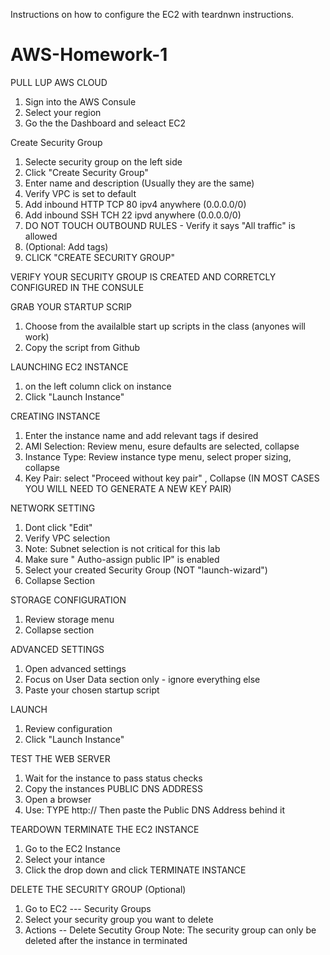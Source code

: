 Instructions on how to configure the EC2 with teardnwn instructions.

# AWS-Homework-1

PULL LUP AWS CLOUD
1. Sign into the AWS Consule
2. Select your region
3. Go the the Dashboard and seleact EC2

Create Security Group
1. Selecte security group on the left side
2. Click "Create Security Group"
3. Enter name and description (Usually they are the same)
4. Verify VPC is set to default
5. Add inbound HTTP TCP 80 ipv4 anywhere (0.0.0.0/0)
6. Add inbound SSH TCH 22 ipvd anywhere  (0.0.0.0/0)
7. DO NOT TOUCH OUTBOUND RULES - Verify it says "All traffic" is allowed
8. (Optional: Add tags)
9. CLICK  "CREATE SECURITY GROUP"

VERIFY YOUR SECURITY GROUP IS CREATED AND CORRETCLY CONFIGURED IN THE CONSULE

GRAB YOUR STARTUP SCRIP
1. Choose from the availalble start up scripts in the class (anyones will work)
2. Copy the script from Github

LAUNCHING EC2 INSTANCE
1. on the left column click on instance
2. Click "Launch Instance"

CREATING INSTANCE
1. Enter the instance name and add relevant tags if desired
2. AMI Selection: Review menu, esure defaults are selected, collapse
3. Instance Type: Review instance type menu, select proper sizing, collapse
4. Key Pair: select "Proceed without key pair" , Collapse  (IN MOST CASES YOU WILL NEED TO GENERATE A NEW KEY PAIR)

NETWORK SETTING
1. Dont click "Edit"
2. Verify VPC selection
3. Note: Subnet selection is not critical for this lab
4. Make sure " Autho-assign public IP" is enabled
5. Select your created Security Group (NOT "launch-wizard")
6. Collapse Section

STORAGE CONFIGURATION
1. Review storage menu
2. Collapse section

ADVANCED SETTINGS
1. Open advanced settings
2. Focus on User Data section only - ignore everything else
3. Paste your chosen startup script

LAUNCH
1. Review configuration
2. Click "Launch Instance"

TEST THE WEB SERVER
1. Wait for the instance to pass status checks
2. Copy the instances PUBLIC DNS ADDRESS
3. Open a browser
4. Use:  TYPE   http://  Then paste the Public DNS Address behind it


TEARDOWN
TERMINATE THE EC2 INSTANCE
1. Go to the EC2 Instance
2. Select your intance
3. Click the drop down and click TERMINATE INSTANCE

DELETE THE SECURITY GROUP (Optional)
1. Go to EC2 --- Security Groups
2. Select your security group you want to delete
3. Actions -- Delete Secutity Group
Note: The security group can only be deleted after the instance in terminated
